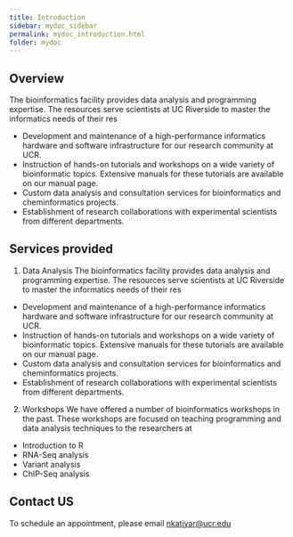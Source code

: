 ```yaml
---
title: Introduction
sidebar: mydoc_sidebar
permalink: mydoc_introduction.html
folder: mydoc
---
```


## Overview
The bioinformatics facility provides data analysis and programming expertise. The resources serve scientists at UC Riverside to master the informatics needs of their res
* Development and maintenance of a high-performance informatics hardware and software infrastructure for our research community at UCR.
* Instruction of hands-on tutorials and workshops on a wide variety of bioinformatic topics. Extensive manuals for these tutorials are available on our manual page.
* Custom data analysis and consultation services for bioinformatics and cheminformatics projects.
* Establishment of research collaborations with experimental scientists from different departments.

## Services provided

1. Data Analysis
The bioinformatics facility provides data analysis and programming expertise. The resources serve scientists at UC Riverside to master the informatics needs of their res
* Development and maintenance of a high-performance informatics hardware and software infrastructure for our research community at UCR.
* Instruction of hands-on tutorials and workshops on a wide variety of bioinformatic topics. Extensive manuals for these tutorials are available on our manual page.
* Custom data analysis and consultation services for bioinformatics and cheminformatics projects.
* Establishment of research collaborations with experimental scientists from different departments.


2. Workshops
We have offered a number of bioinformatics workshops in the past. These workshops are focused on teaching programming and data analysis techniques to the researchers at
* Introduction to R
* RNA-Seq analysis
* Variant analysis
* ChIP-Seq analysis

## Contact US
To schedule an appointment, please email nkatiyar@ucr.edu

